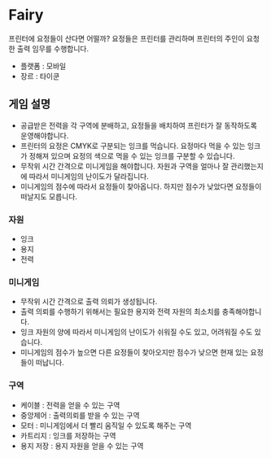 # Fairy

프린터에 요정들이 산다면 어떨까?
요정들은 프린터를 관리하며 프린터의 주인이 요청한 출력 임무를 수행합니다.

- 플랫폼 : 모바일
- 장르 : 타이쿤

## 게임 설명

- 공급받은 전력을 각 구역에 분배하고, 요정들을 배치하여 프린터가 잘 동작하도록 운영해야합니다.
- 프린터의 요정은 CMYK로 구분되는 잉크를 먹습니다. 요정마다 먹을 수 있는 잉크가 정해져 있으며 요정의 색으로 먹을 수 있는 잉크를 구분할 수 있습니다.
- 무작위 시간 간격으로 미니게임을 해야합니다. 자원과 구역을 얼마나 잘 관리했는지에 따라서 미니게임의 난이도가 달라집니다.
- 미니게임의 점수에 따라서 요정들이 찾아옵니다. 하지만 점수가 낮았다면 요정들이 떠날지도 모릅니다.

### 자원

- 잉크
- 용지
- 전력

### 미니게임

- 무작위 시간 간격으로 출력 의뢰가 생성됩니다.
- 출력 의뢰를 수행하기 위해서는 필요한 용지와 전력 자원의 최소치를 충족해야합니다.
- 잉크 자원의 양에 따라서 미니게임의 난이도가 쉬워질 수도 있고, 어려워질 수도 있습니다.
- 미니게임의 점수가 높으면 다른 요정들이 찾아오지만 점수가 낮으면 현재 있는 요정들이 떠납니다.

### 구역
- 케이블 : 전력을 얻을 수 있는 구역
- 중앙제어 : 출력의뢰를 받을 수 있는 구역
- 모터 : 미니게임에서 더 빨리 움직일 수 있도록 해주는 구역
- 카트리지 : 잉크를 저장하는 구역
- 용지 저장 : 용지 자원을 얻을 수 있는 구역